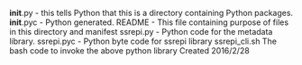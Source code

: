 __init__.py - this tells Python that this is a directory containing Python packages.
__init__.pyc - Python generated.
README - This file containing purpose of files in this directory and manifest
ssrepi.py - Python code for the metadata library.
ssrepi.pyc - Python byte code for ssrepi library
ssrepi_cli.sh The bash code to invoke the above python library
Created 2016/2/28
